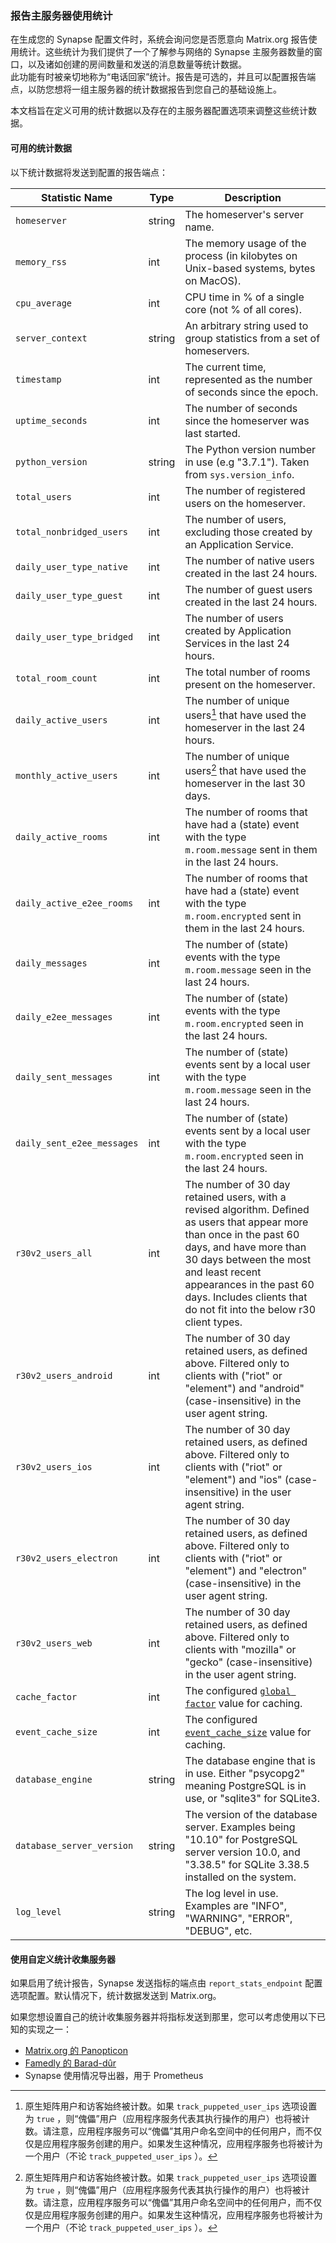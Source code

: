 ﻿### 报告主服务器使用统计

在生成您的 Synapse 配置文件时，系统会询问您是否愿意向 Matrix.org 报告使用统计。这些统计为我们提供了一个了解参与网络的 Synapse 主服务器数量的窗口，以及诸如创建的房间数量和发送的消息数量等统计数据。  
此功能有时被亲切地称为“电话回家”统计。报告是可选的，并且可以配置报告端点，以防您想将一组主服务器的统计数据报告到您自己的基础设施上。

本文档旨在定义可用的统计数据以及存在的主服务器配置选项来调整这些统计数据。

#### 可用的统计数据

以下统计数据将发送到配置的报告端点：

| Statistic Name             | Type   | Description                                                                                                                                                                                                                                                                                     |
|----------------------------|--------|-------------------------------------------------------------------------------------------------------------------------------------------------------------------------------------------------------------------------------------------------------------------------------------------------|
| `homeserver`               | string | The homeserver's server name.                                                                                                                                                                                                                                                                   |
| `memory_rss`               | int    | The memory usage of the process (in kilobytes on Unix-based systems, bytes on MacOS).                                                                                                                                                                                                           |
| `cpu_average`              | int    | CPU time in % of a single core (not % of all cores).                                                                                                                                                                                                                                            |              
| `server_context`           | string | An arbitrary string used to group statistics from a set of homeservers.                                                                                                                                                                                                                         |
| `timestamp`                | int    | The current time, represented as the number of seconds since the epoch.                                                                                                                                                                                                                         |                 
| `uptime_seconds`           | int    | The number of seconds since the homeserver was last started.                                                                                                                                                                                                                                    |
| `python_version`           | string | The Python version number in use (e.g "3.7.1"). Taken from `sys.version_info`.                                                                                                                                                                                                                  |
| `total_users`              | int    | The number of registered users on the homeserver.                                                                                                                                                                                                                                               |
| `total_nonbridged_users`   | int    | The number of users, excluding those created by an Application Service.                                                                                                                                                                                                                         |
| `daily_user_type_native`   | int    | The number of native users created in the last 24 hours.                                                                                                                                                                                                                                        |
| `daily_user_type_guest`    | int    | The number of guest users created in the last 24 hours.                                                                                                                                                                                                                                         |
| `daily_user_type_bridged`  | int    | The number of users created by Application Services in the last 24 hours.                                                                                                                                                                                                                       |
| `total_room_count`         | int    | The total number of rooms present on the homeserver.                                                                                                                                                                                                                                            |
| `daily_active_users`       | int    | The number of unique users[^1] that have used the homeserver in the last 24 hours.                                                                                                                                                                                                              |
| `monthly_active_users`     | int    | The number of unique users[^1] that have used the homeserver in the last 30 days.                                                                                                                                                                                                               |
| `daily_active_rooms`       | int    | The number of rooms that have had a (state) event with the type `m.room.message` sent in them in the last 24 hours.                                                                                                                                                                             |
| `daily_active_e2ee_rooms`  | int    | The number of rooms that have had a (state) event with the type `m.room.encrypted` sent in them in the last 24 hours.                                                                                                                                                                           |
| `daily_messages`           | int    | The number of (state) events with the type `m.room.message` seen in the last 24 hours.                                                                                                                                                                                                          |
| `daily_e2ee_messages`      | int    | The number of (state) events with the type `m.room.encrypted` seen in the last 24 hours.                                                                                                                                                                                                        |
| `daily_sent_messages`      | int    | The number of (state) events sent by a local user with the type `m.room.message` seen in the last 24 hours.                                                                                                                                                                                     |
| `daily_sent_e2ee_messages` | int    | The number of (state) events sent by a local user with the type `m.room.encrypted` seen in the last 24 hours.                                                                                                                                                                                   |
| `r30v2_users_all`          | int    | The number of 30 day retained users, with a revised algorithm. Defined as users that appear more than once in the past 60 days, and have more than 30 days between the most and least recent appearances in the past 60 days. Includes clients that do not fit into the below r30 client types. |
| `r30v2_users_android`      | int    | The number of 30 day retained users, as defined above. Filtered only to clients with ("riot" or "element") and "android" (case-insensitive) in the user agent string.                                                                                                                           |
| `r30v2_users_ios`          | int    | The number of 30 day retained users, as defined above. Filtered only to clients with ("riot" or "element") and "ios" (case-insensitive) in the user agent string.                                                                                                                               |
| `r30v2_users_electron`     | int    | The number of 30 day retained users, as defined above. Filtered only to clients with ("riot" or "element") and "electron" (case-insensitive) in the user agent string.                                                                                                                          |
| `r30v2_users_web`          | int    | The number of 30 day retained users, as defined above. Filtered only to clients with "mozilla" or "gecko" (case-insensitive) in the user agent string.                                                                                                                                          |
| `cache_factor`             | int    | The configured [`global factor`](../../configuration/config_documentation.md#caching) value for caching.                                                                                                                                                                                        |
| `event_cache_size`         | int    | The configured [`event_cache_size`](../../configuration/config_documentation.md#caching) value for caching.                                                                                                                                                                                     |
| `database_engine`          | string | The database engine that is in use. Either "psycopg2" meaning PostgreSQL is in use, or "sqlite3" for SQLite3.                                                                                                                                                                                   |
| `database_server_version` | string | The version of the database server. Examples being "10.10" for PostgreSQL server version 10.0, and "3.38.5" for SQLite 3.38.5 installed on the system.                                                                                                                                          |
| `log_level` | string | The log level in use. Examples are "INFO", "WARNING", "ERROR", "DEBUG", etc.                                                                                                                                                                                                                    |

[^1]: 原生矩阵用户和访客始终被计数。如果 `track_puppeted_user_ips` 选项设置为 `true` ，则“傀儡”用户（应用程序服务代表其执行操作的用户）也将被计数。请注意，应用程序服务可以“傀儡”其用户命名空间中的任何用户，而不仅仅是应用程序服务创建的用户。如果发生这种情况，应用程序服务也将被计为一个用户（不论 `track_puppeted_user_ips` ）。

#### 使用自定义统计收集服务器

如果启用了统计报告，Synapse 发送指标的端点由 `report_stats_endpoint` 配置选项配置。默认情况下，统计数据发送到 Matrix.org。

如果您想设置自己的统计收集服务器并将指标发送到那里，您可以考虑使用以下已知的实现之一：

*   [Matrix.org 的 Panopticon](https://github.com/matrix-org/panopticon)
*   [Famedly 的 Barad-dûr](https://gitlab.com/famedly/infra/services/barad-dur)
*   Synapse 使用情况导出器，用于 Prometheus